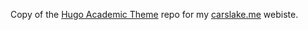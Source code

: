 Copy of the [Hugo Academic Theme](https://github.com/wowchemy/starter-hugo-academic) repo for my [carslake.me](https://www.carslake.me) webiste.
